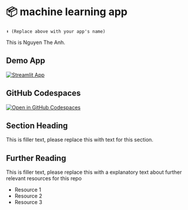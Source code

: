 # 📦 machine learning app
```
⬆️ (Replace above with your app's name)
```

This is Nguyen The Anh.

## Demo App

[![Streamlit App](https://static.streamlit.io/badges/streamlit_badge_black_white.svg)](https://Nguyentheanh.streamlit.app/)

## GitHub Codespaces

[![Open in GitHub Codespaces](https://github.com/codespaces/badge.svg)](https://codespaces.new/streamlit/app-starter-kit?quickstart=1)

## Section Heading

This is filler text, please replace this with text for this section.

## Further Reading

This is filler text, please replace this with a explanatory text about further relevant resources for this repo
- Resource 1
- Resource 2
- Resource 3
